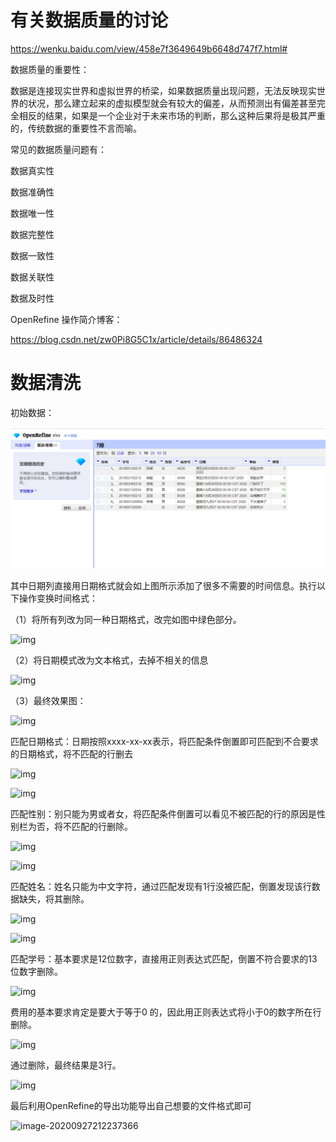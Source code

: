 # 有关数据质量的讨论

https://wenku.baidu.com/view/458e7f3649649b6648d747f7.html#

数据质量的重要性：

数据是连接现实世界和虚拟世界的桥梁，如果数据质量出现问题，无法反映现实世界的状况，那么建立起来的虚拟模型就会有较大的偏差，从而预测出有偏差甚至完全相反的结果，如果是一个企业对于未来市场的判断，那么这种后果将是极其严重的，传统数据的重要性不言而喻。

常见的数据质量问题有：

数据真实性

数据准确性

数据唯一性

数据完整性

数据一致性

数据关联性

数据及时性

OpenRefine 操作简介博客：

https://blog.csdn.net/zw0Pi8G5C1x/article/details/86486324

# 数据清洗

初始数据：

![Image text](https://github.com/lollipop248454/test/blob/master/IMG/%E5%9B%BE%E7%89%871.png) 

其中日期列直接用日期格式就会如上图所示添加了很多不需要的时间信息。执行以下操作变换时间格式：

（1）将所有列改为同一种日期格式，改完如图中绿色部分。

![img](file:///C:\TEMP\ksohtml5768\wps2.jpg) 

（2）将日期模式改为文本格式，去掉不相关的信息

![img](file:///C:\TEMP\ksohtml5768\wps3.jpg) 

（3）最终效果图：

![img](file:///C:\TEMP\ksohtml5768\wps4.jpg) 

匹配日期格式：日期按照xxxx-xx-xx表示，将匹配条件倒置即可匹配到不合要求的日期格式，将不匹配的行删去

![img](file:///C:\TEMP\ksohtml5768\wps5.jpg) 

![img](file:///C:\TEMP\ksohtml5768\wps6.jpg) 

 

匹配性别：别只能为男或者女，将匹配条件倒置可以看见不被匹配的行的原因是性别栏为否，将不匹配的行删除。

![img](file:///C:\TEMP\ksohtml5768\wps7.jpg) 

![img](file:///C:\TEMP\ksohtml5768\wps8.jpg) 

匹配姓名：姓名只能为中文字符，通过匹配发现有1行没被匹配，倒置发现该行数据缺失，将其删除。

![img](file:///C:\TEMP\ksohtml5768\wps9.jpg) 

 

![img](file:///C:\TEMP\ksohtml5768\wps10.jpg) 

匹配学号：基本要求是12位数字，直接用正则表达式匹配，倒置不符合要求的13位数字删除。

![img](file:///C:\TEMP\ksohtml5768\wps11.jpg) 

费用的基本要求肯定是要大于等于0 的，因此用正则表达式将小于0的数字所在行删除。

![img](file:///C:\TEMP\ksohtml5768\wps12.jpg) 

通过删除，最终结果是3行。

![img](file:///C:\TEMP\ksohtml5768\wps13.jpg)



最后利用OpenRefine的导出功能导出自己想要的文件格式即可

![image-20200927212237366](C:\Users\棒棒糖\AppData\Roaming\Typora\typora-user-images\image-20200927212237366.png)
